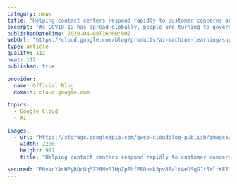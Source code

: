 ```yaml
---
category: news
title: "Helping contact centers respond rapidly to customer concerns about COVID-19"
excerpt: "As COVID-19 has spread globally, people are turning to governments, healthcare organizations, and other businesses with questions about their health and wellness, finances, and more. This sudden, unprecedented demand is putting strain on customer support resources, and many organizations are telling"
publishedDateTime: 2020-04-08T16:00:00Z
webUrl: "https://cloud.google.com/blog/products/ai-machine-learning/support-for-contact-centers-during-covid-19/"
type: article
quality: 112
heat: 112
published: true

provider:
  name: Official Blog
  domain: cloud.google.com

topics:
  - Google Cloud
  - AI

images:
  - url: "https://storage.googleapis.com/gweb-cloudblog-publish/images/google_contact_center_ai.max-2200x2200.jpg"
    width: 2200
    height: 917
    title: "Helping contact centers respond rapidly to customer concerns about COVID-19"

secured: "P0vVnYAsHPyRQcUq3Z28MvS1HpZpFbfPBDhek3pv8BaltAeDSqGJt5YlrKF7JaOR05mdB6y5kvYc6LLoB+gLtOHer0SWfpiVtDbB2n/prfECOhoxRalv5lbqihJVLN9JhRLSGkgC3tvKcECPxxzvPARkk8hO+/qVMyKa/Tbgqj5Kl5hvGNP775Zu5FP1JY4FJYxIETDCCixLKiuBXifgmPgvxOivWlynh5yLZjsOoI1Brfl2i5pvQ62sIQHXf0WfmE4vZORK4hTfSqZ76SpPV9jFIYm4T2egx1vLw6RjZw0/gS7LkoHuWqi14CQxlAQ9OZaoaLmkd+GiwDP7vmg5NQ==;viYY1X5bRn94tAqRE+UGdQ=="
---
```


